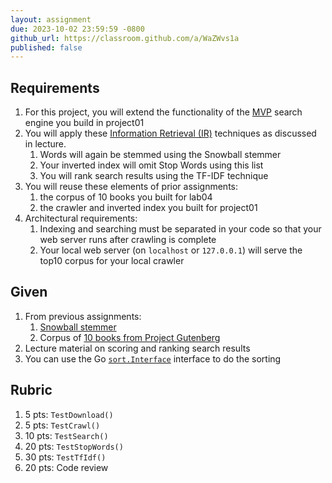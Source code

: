 ```yaml
---
layout: assignment
due: 2023-10-02 23:59:59 -0800
github_url: https://classroom.github.com/a/WaZWvs1a
published: false
---
```

## Requirements
1. For this project, you will extend the functionality of the [MVP](https://en.wikipedia.org/wiki/Minimum_viable_product) search engine you build in project01
1. You will apply these [Information Retrieval (IR)](https://en.wikipedia.org/wiki/Information_retrieval) techniques as discussed in lecture.
    1. Words will again be stemmed using the Snowball stemmer
    1. Your inverted index will omit Stop Words using this list
    1. You will rank search results using the TF-IDF technique
1. You will reuse these elements of prior assignments:
    1. the corpus of 10 books you built for lab04
    1. the crawler and inverted index you built for project01
1. Architectural requirements:
    1. Indexing and searching must be separated in your code so that your web server runs after crawling is complete
    1. Your local web server (on `localhost` or `127.0.0.1`) will serve the top10 corpus for your local crawler

## Given
1. From previous assignments:
    1. [Snowball stemmer](https://github.com/kljensen/snowball)
    1. Corpus of [10 books from Project Gutenberg](https://cs272-0304-f23.github.io/tests/top10/)
1. Lecture material on scoring and ranking search results
1. You can use the Go [`sort.Interface`](https://pkg.go.dev/sort) interface to do the sorting

## Rubric
1. 5 pts: `TestDownload()`
1. 5 pts: `TestCrawl()`
1. 10 pts: `TestSearch()`
1. 20 pts: `TestStopWords()`
1. 30 pts: `TestTfIdf()`
1. 20 pts: Code review